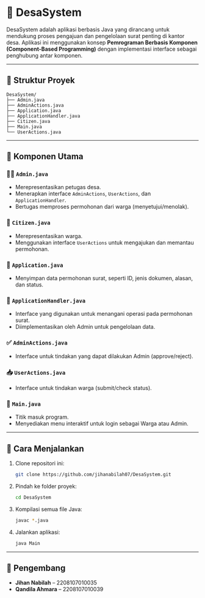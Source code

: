 # 🏡 DesaSystem

DesaSystem adalah aplikasi berbasis Java yang dirancang untuk mendukung proses pengajuan dan pengelolaan surat penting di kantor desa. Aplikasi ini menggunakan konsep **Pemrograman Berbasis Komponen (Component-Based Programming)** dengan implementasi interface sebagai penghubung antar komponen.

---

## 📁 Struktur Proyek

```
DesaSystem/
├── Admin.java
├── AdminActions.java
├── Application.java
├── ApplicationHandler.java
├── Citizen.java
├── Main.java
└── UserActions.java
```

---

## 🧩 Komponen Utama

### 🧑‍💼 `Admin.java`
- Merepresentasikan petugas desa.
- Menerapkan interface `AdminActions`, `UserActions`, dan `ApplicationHandler`.
- Bertugas memproses permohonan dari warga (menyetujui/menolak).

### 👤 `Citizen.java`
- Merepresentasikan warga.
- Menggunakan interface `UserActions` untuk mengajukan dan memantau permohonan.

### 📄 `Application.java`
- Menyimpan data permohonan surat, seperti ID, jenis dokumen, alasan, dan status.

### 🔄 `ApplicationHandler.java`
- Interface yang digunakan untuk menangani operasi pada permohonan surat.
- Diimplementasikan oleh Admin untuk pengelolaan data.

### ✅ `AdminActions.java`
- Interface untuk tindakan yang dapat dilakukan Admin (approve/reject).

### 📥 `UserActions.java`
- Interface untuk tindakan warga (submit/check status).

### 🚀 `Main.java`
- Titik masuk program.
- Menyediakan menu interaktif untuk login sebagai Warga atau Admin.

---

## 🧪 Cara Menjalankan

1. Clone repositori ini:
   ```bash
   git clone https://github.com/jihanabilah07/DesaSystem.git
   ```

2. Pindah ke folder proyek:
   ```bash
   cd DesaSystem
   ```

3. Kompilasi semua file Java:
   ```bash
   javac *.java
   ```

4. Jalankan aplikasi:
   ```bash
   java Main
   ```

---

## 👥 Pengembang
- **Jihan Nabilah** – 2208107010035  
- **Qandila Ahmara** – 2208107010039  
